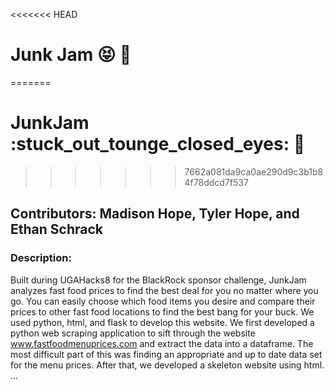 <<<<<<< HEAD
# Junk Jam :stuck_out_tongue_closed_eyes: :metal:
=======
# JunkJam :stuck_out_tounge_closed_eyes: :metal:
>>>>>>> 7662a081da9ca0ae290d9c3b1b84f78ddcd7f537
## Contributors: Madison Hope, Tyler Hope, and Ethan Schrack
### Description: 
Built during UGAHacks8 for the BlackRock sponsor challenge, JunkJam analyzes fast food prices to find the best deal for you no matter where you go. You can easily choose which food items you desire and compare their prices to other fast food locations to find the best bang for your buck. We used python, html, and flask to develop this website. We first developed a python web scraping application to sift through the website www.fastfoodmenuprices.com and extract the data into a dataframe. The most difficult part of this was finding an appropriate and up to date data set for the menu prices. After that, we developed a skeleton website using html. ... 